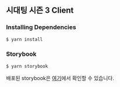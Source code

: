 ## 시대팅 시즌 3 Client

### Installing Dependencies
```bash
$ yarn install
```
### Storybook
```bash
$ yarn storybook
```
배포된 storybook은 [여기](https://client-meeting.netlify.app/)에서 확인할 수 있습니다.


